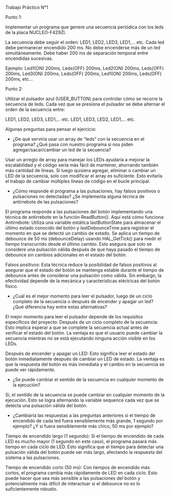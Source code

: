 Trabajo Práctico N°1

Punto 1:

Implementar un programa que genere una secuencia periódica con los leds de la placa NUCLEO-F429ZI.

La secuencia debe seguir el orden: LED1, LED2, LED3, LED1,... etc.
Cada led debe permanecer encendido 200 ms.  No debe encenderse más de un led simultáneamente. Debe haber 200 ms de separación temporal entre encendidas sucesivas.

Ejemplo: Led1(ON) 200ms, Leds(OFF) 200ms, Led2(ON) 200ms, Leds(OFF) 200ms, Led3(ON) 200ms, Leds(OFF) 200ms, Led1(ON) 200ms, Leds(OFF) 200ms, etc...


Punto 2:

Utilizar el pulsador azul (USER_BUTTON) para controlar cómo se recorre la secuencia de leds.  Cada vez que se presiona el pulsador se debe alternar el orden de la secuencia entre:

LED1, LED2, LED3, LED1,... etc.
LED1, LED3, LED2, LED1,... etc.

Algunas preguntas para pensar el ejercicio:

* ¿De qué serviría usar un array de “leds” con la secuencia en el programa? ¿Qué pasa con nuestro programa si nos piden agregar/sacar/cambiar un led de la secuencia?

Usar un arreglo de array para manejar los LEDs ayudaría a mejorar la escalabilidad y el código sería más fácil de mantener, ahorrando también más cantidad de líneas. Si luego quisiera agregar, eliminar o cambiar un LED de la secuencia, solo con modificar el array es suficiente. Esto evitaría el trabajo de cambiar múltiples líneas de código en el bucle principal.

* ¿Cómo responde el programa a las pulsaciones, hay falsos positivos o pulsaciones no detectadas? ¿Se implementa alguna técnica de antirrebote de las pulsaciones?

El programa responde a las pulsaciones del botón implementando una técnica de antirrebote en la función ReadButton(). Aquí está cómo funciona:
Antirrebote: Utiliza una variable estática lastButtonState para almacenar el último estado conocido del botón y lastDebounceTime para registrar el momento en que se detectó un cambio de estado. Se aplica un tiempo de debounce de 50 ms (debounceDelay) usando HAL_GetTick() para medir el tiempo transcurrido desde el último cambio. Esto asegura que solo se considere una pulsación válida después de que haya pasado el tiempo de debounce sin cambios adicionales en el estado del botón.

Falsos positivos: Esta técnica reduce la posibilidad de falsos positivos al asegurar que el estado del botón se mantenga estable durante el tiempo de debounce antes de considerar una pulsación como válida. Sin embargo, la efectividad depende de la mecánica y características eléctricas del botón físico.

* ¿Cuál es el mejor momento para leer el pulsador, luego de un ciclo completo de la secuencia o después de encender y apagar un led? ¿Qué diferencia hay entre estas alternativas?

El mejor momento para leer el pulsador depende de los requisitos específicos del proyecto:
Después de un ciclo completo de la secuencia: Esto implica esperar a que se complete la secuencia actual antes de verificar el estado del botón. La ventaja es que el usuario puede cambiar la secuencia mientras no se está ejecutando ninguna acción visible en los LEDs.

Después de encender y apagar un LED: Esto significa leer el estado del botón inmediatamente después de cambiar un LED de estado. La ventaja es que la respuesta del botón es más inmediata y el cambio en la secuencia se puede ver rápidamente.

* ¿Se puede cambiar el sentido de la secuencia en cualquier momento de la ejecución?

Sí, el sentido de la secuencia se puede cambiar en cualquier momento de la ejecución. Esto se logra alternando la variable sequence cada vez que se detecta una pulsación válida del botón.

* ¿Cambiaría las respuestas a las preguntas anteriores si el tiempo de encendido de cada led fuera sensiblemente más grande, 1 segundo por ejemplo? ¿Y si fuera  sensiblemente más chico, 50 ms por ejemplo?

Tiempo de encendido largo (1 segundo): Si el tiempo de encendido de cada LED es mucho mayor (1 segundo en este caso), el programa pasará más tiempo en cada ciclo de LED. Esto significa que el tiempo para detectar una pulsación válida del botón puede ser más largo, afectando la respuesta del sistema a las pulsaciones.

Tiempo de encendido corto (50 ms): Con tiempos de encendido más cortos, el programa cambia más rápidamente de LED en cada ciclo. Esto puede hacer que sea más sensible a las pulsaciones del botón y potencialmente más difícil de interactuar si el debounce no es lo suficientemente robusto.
